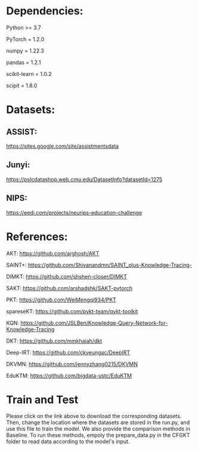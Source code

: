 Dependencies:
===

Python >= 3.7

PyTorch = 1.2.0

numpy = 1.22.3 

pandas = 1.2.1

scikit-learn = 1.0.2

scipit = 1.8.0

Datasets:
===
ASSIST: 
---
https://sites.google.com/site/assistmentsdata

Junyi:
---
https://pslcdatashop.web.cmu.edu/DatasetInfo?datasetId=1275

NIPS:
---
https://eedi.com/projects/neurips-education-challenge

References:
===
AKT: https://github.com/arghosh/AKT

SAINT+: https://github.com/Shivanandmn/SAINT_plus-Knowledge-Tracing-

DIMKT: https://github.com/shshen-closer/DIMKT

SAKT: https://github.com/arshadshk/SAKT-pytorch

PKT: https://github.com/WeiMengqi934/PKT

spareseKT: https://github.com/pykt-team/pykt-toolkit

KQN: https://github.com/JSLBen/Knowledge-Query-Network-for-Knowledge-Tracing

DKT: https://github.com/mmkhajah/dkt

Deep-IRT: https://github.com/ckyeungac/DeepIRT

DKVMN: https://github.com/jennyzhang0215/DKVMN

EduKTM: https://github.com/bigdata-ustc/EduKTM

Train and Test
===

Please click on the link above to download the corresponding datasets. Then, change the location where the datasets are stored in the run.py, and use this file to train the model.
We also provide the comparison methods in Baseline. To run these methods, empoly the prepare_data.py in the CFGKT folder to read data according to the model's input.

